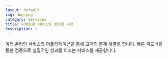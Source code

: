```yaml
---
layout: default
img: dog.png
category: Services
title: 다채로운 서비스와 명확한 비전
description: |
---
```

  여러 온라인 서비스와 어플리케이션을 통해 고객의 문제 해결을 합니다. 빠른 피드백을 통한 검증으로 실질적인 성과를 이끄는 서비스를 제공합니다.